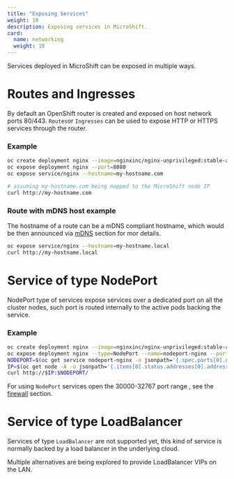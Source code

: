 ```yaml
---
title: "Exposing Services"
weight: 10
description: Exposing services in MicroShift.
card:
  name: networking
  weight: 10
---
```


Services deployed in MicroShift can be exposed in multiple ways. 

# Routes and Ingresses
By default an OpenShift router is created and exposed on host network ports 80/443.
`Routes`or `Ingresses` can be used to expose HTTP or HTTPS services through the router.

### Example
```bash
oc create deployment nginx --image=nginxinc/nginx-unprivileged:stable-alpine
oc expose deployment nginx --port=8080
oc expose service/nginx --hostname=my-hostname.com

# assuming my-hostname.com being mapped to the MicroShift node IP
curl http://my-hostname.com
```

### Route with mDNS host example
The hostname of a route can be a mDNS compliant hostname, which would be then
announced via [mDNS](../mdns/) section for mor details.

```bash
oc expose service/nginx --hostname=my-hostname.local
curl http://my-hostname.local
```

# Service of type NodePort
NodePort type of services expose services over a dedicated port on all the cluster
nodes, such port is routed internally to the active pods backing the service.

### Example
```bash
oc create deployment nginx --image=nginxinc/nginx-unprivileged:stable-alpine
oc expose deployment nginx --type=NodePort --name=nodeport-nginx --port 8080
NODEPORT=$(oc get service nodeport-nginx -o jsonpath='{.spec.ports[0].nodePort}')
IP=$(oc get node -A -o jsonpath='{.items[0].status.addresses[0].address}')
curl http://$IP:$NODEPORT/
```

For using `NodePort` services open the 30000-32767 port range , see the 
[firewall](../firewall/) section.

# Service of type LoadBalancer
Services of type `LoadBalancer` are not supported yet, this kind of service is normally backed
by a load balancer in the underlying cloud.

Multiple alternatives are being explored to provide LoadBalancer VIPs on the LAN.

